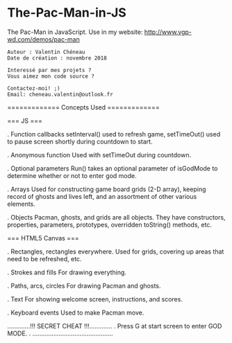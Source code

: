 # The-Pac-Man-in-JS
The Pac-Man in JavaScript. Use in my website: http://www.vgp-wd.com/demos/pac-man

	Auteur : Valentin Chéneau
	Date de création : novembre 2018

	Interessé par mes projets ?
	Vous aimez mon code source ?

	Contactez-moi! ;)
	Email: cheneau.valentin@outlook.fr

============= Concepts Used =============

=== JS ===

 . Function callbacks
   setInterval() used to refresh game, setTimeOut() used to pause screen 
   shortly during countdown to start.

 . Anonymous function
   Used with setTimeOut during countdown.

 . Optional parameters
   Run() takes an optional parameter of isGodMode to determine whether or not
   to enter god mode.

 . Arrays
   Used for constructing game board grids (2-D array), keeping record of ghosts
   and lives left, and an assortment of other various elements.

 . Objects
   Pacman, ghosts, and grids are all objects. 
   They have constructors, properties, parameters, prototypes, overridden 
   toString() methods, etc.


=== HTML5 Canvas ===

 . Rectangles, rectangles everywhere.
   Used for grids, covering up areas that need to be refreshed, etc.

 . Strokes and fills
   For drawing everything.

 . Paths, arcs, circles
   For drawing Pacman and ghosts.

 . Text
   For showing welcome screen, instructions, and scores.

 . Keyboard events
   Used to make Pacman move.

.............!!! SECRET CHEAT !!!.............
. Press G at start screen to enter GOD MODE. .
..............................................
